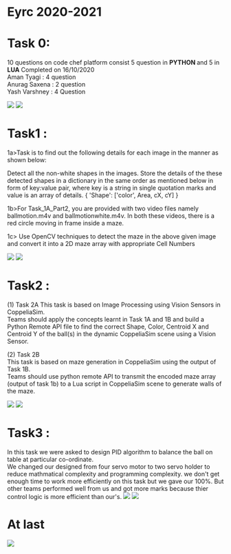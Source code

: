 # Eyrc 2020-2021
# Task 0:
10 questions on code chef platform consist 5 question in <b> PYTHON </b> and 5 in <b> LUA</b>
Completed on 16/10/2020<br>
Aman Tyagi : 4 question<br>
Anurag Saxena : 2 question<br>
Yash Varshney : 4 Question<br>

![](REsult%20and%20marks%20ss/Task0result.PNG)
![](REsult%20and%20marks%20ss/Task0Graph.PNG)



# Task1 :
1a>Task is to find out the following details for each image in the manner as shown below:

Detect all the non-white shapes in the images.
Store the details of the these detected shapes in a dictionary in the same order as mentioned below in form of key:value pair, where key is a string in single quotation marks and value is an array of details.
{ 'Shape': ['color', Area, cX, cY] }
<br>


1b>For Task_1A_Part2, you are provided with two video files namely ballmotion.m4v and ballmotionwhite.m4v. In both these videos, there is a red circle moving in frame inside a maze.
<br>


1c> Use OpenCV techniques to detect the maze in the above given image and convert it into a 2D maze array with appropriate Cell Numbers

![](REsult%20and%20marks%20ss/Task1result.PNG)
![](REsult%20and%20marks%20ss/Task1graph.PNG)


# Task2 :
(1) Task 2A
This task is based on Image Processing using Vision Sensors in CoppeliaSim.<br>
Teams should apply the concepts learnt in Task 1A and 1B and build a Python Remote API file to find the correct Shape, Color, Centroid X and Centroid Y of the ball(s) in the dynamic CoppeliaSim scene using a Vision Sensor.<br>


(2) Task 2B<br>
This task is based on maze generation in CoppeliaSim using the output of Task 1B.<br>
Teams should use python remote API to transmit the encoded maze array (output of task 1b) to a Lua script in CoppeliaSim scene to generate walls of the maze.<br>

![](REsult%20and%20marks%20ss/Task2A%20result.PNG)
![](REsult%20and%20marks%20ss/Task2Graph.PNG)
# Task3 :
In this task we were asked to design PID algorithm to balance the ball on table at particular co-ordinate.<br>
We changed our designed from four servo motor to two servo holder to reduce mathmatical complexity and programming complexity.
we don't get enough time to work more efficiently on this task but we gave our 100%.
But other teams performed well from us and got more marks because thier control logic is more efficient than our's.
![](REsult%20and%20marks%20ss/Task4%20result.PNG)
![](REsult%20and%20marks%20ss/Task4%20Graph.PNG)

#  At last

![](REsult%20and%20marks%20ss/68747470733a2f2f6d656469612e67697068792e636f6d2f6d656469612f6566504132594439424657533330474a35762f67697068792e676966.gif)


